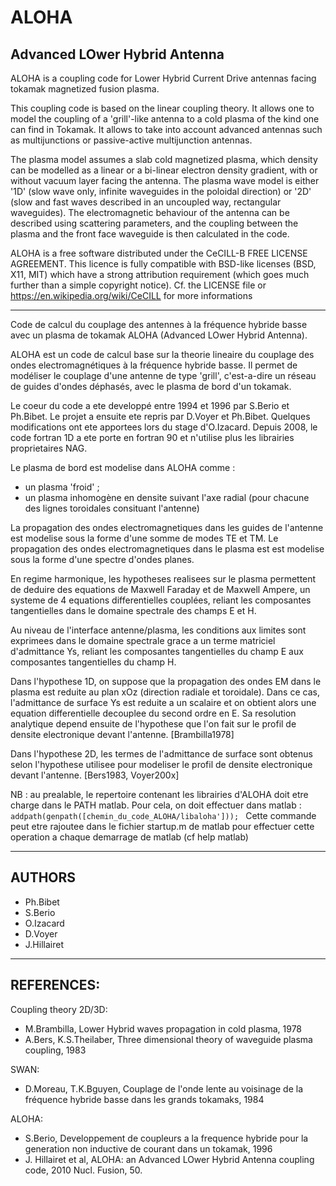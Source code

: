 # ALOHA
## Advanced LOwer Hybrid Antenna

ALOHA is a coupling code for Lower Hybrid Current Drive antennas facing 
tokamak magnetized fusion plasma. 

This coupling code is based on the linear coupling theory. It allows 
one to model the coupling of a 'grill'-like antenna to a cold plasma of the 
kind one can find in Tokamak. It allows to take into account advanced antennas
such as multijunctions or passive-active multijunction antennas. 

The plasma model assumes a slab cold magnetized plasma, which density 
can be modelled as a linear or a bi-linear electron density gradient,
with or without vacuum layer facing the antenna. The plasma wave model 
is either '1D' (slow wave only, infinite waveguides in the poloidal direction)
or '2D' (slow and fast waves described in an uncoupled way, rectangular waveguides).
The electromagnetic behaviour of the antenna can be described using scattering
parameters, and the coupling between the plasma and the front face waveguide is 
then calculated in the code. 

ALOHA is a free software distributed under the CeCILL-B FREE LICENSE AGREEMENT. 
This licence is fully compatible with BSD-like licenses (BSD, X11, MIT) 
which have a strong attribution requirement (which goes much further than a simple copyright notice).
Cf. the LICENSE file or https://en.wikipedia.org/wiki/CeCILL for more informations 

-----------------------


Code de calcul du couplage des antennes à la fréquence hybride basse 
avec un plasma de tokamak ALOHA (Advanced LOwer Hybrid Antenna).
  
ALOHA est un code de calcul base sur la theorie lineaire du couplage
des ondes electromagnétiques à la fréquence hybride basse. Il permet 
de modéliser le couplage d'une antenne de type 'grill', c'est-a-dire
un réseau de guides d'ondes déphasés, avec le plasma de bord d'un 
tokamak.

Le coeur du code a ete developpé entre 1994 et 1996 par S.Berio et
Ph.Bibet. Le projet a ensuite ete repris par D.Voyer et Ph.Bibet. 
Quelques modifications ont ete apportees lors du stage d'O.Izacard.
Depuis 2008, le code fortran 1D a ete porte en fortran 90 et n'utilise
plus les librairies proprietaires NAG.
  
Le plasma de bord est modelise dans ALOHA comme :
 - un plasma 'froid' ; 
 - un plasma inhomogène en densite suivant l'axe radial 
   (pour chacune des lignes toroidales consituant l'antenne)

La propagation des ondes electromagnetiques dans les guides de l'antenne
est modelise sous la forme d'une somme de modes TE et TM.
Le propagation des ondes electromagnetiques dans le plasma est 
est modelise sous la forme d'une spectre d'ondes planes.

En regime harmonique, les hypotheses realisees sur le plasma permettent 
de deduire des equations de Maxwell Faraday et de Maxwell Ampere, 
un systeme de 4 equations differentielles couplées, reliant les 
composantes tangentielles dans le domaine spectrale des champs E et H. 

Au niveau de l'interface antenne/plasma, les conditions aux limites 
sont exprimees dans le domaine spectrale grace a un terme matriciel 
d'admittance Ys, reliant les composantes tangentielles du champ E 
aux composantes tangentielles du champ H.

Dans l'hypothese 1D, on suppose que la propagation des ondes EM
dans le plasma est reduite au plan xOz (direction radiale et toroidale).
Dans ce cas, l'admittance de surface Ys est reduite a un scalaire et 
on obtient alors une equation differentielle decouplee du second ordre en E.
Sa resolution analytique depend ensuite de l'hypothese que l'on fait 
sur le profil de densite electronique devant l'antenne. [Brambilla1978]
  
Dans l'hypothese 2D, les termes de l'admittance de surface sont obtenus
selon l'hypothese utilisee pour modeliser le profil de densite 
electronique devant l'antenne. [Bers1983, Voyer200x]
 
  
NB : au prealable, le repertoire contenant les librairies
d'ALOHA doit etre charge dans le PATH matlab. Pour cela, 
on doit effectuer dans matlab : 
`addpath(genpath([chemin_du_code_ALOHA/libaloha'])); `
Cette commande peut etre rajoutee dans le fichier startup.m de 
matlab pour effectuer cette operation a chaque demarrage de matlab
(cf help matlab)
  
------------------------------------------------------------------------
## AUTHORS

 - Ph.Bibet
 - S.Berio
 - O.Izacard
 - D.Voyer
 - J.Hillairet

------------------------------------------------------------------------
## REFERENCES:
Coupling theory 2D/3D:
   - M.Brambilla, Lower Hybrid waves propagation in cold plasma, 1978
   - A.Bers, K.S.Theilaber, Three dimensional theory of waveguide plasma coupling, 1983

SWAN:
   - D.Moreau, T.K.Bguyen, Couplage de l'onde lente au voisinage de la fréquence 
     hybride basse dans les grands tokamaks, 1984

ALOHA:
   - S.Berio, Developpement de coupleurs a la frequence hybride pour la generation
     non inductive de courant dans un tokamak, 1996
   - J. Hillairet et al, ALOHA: an Advanced LOwer Hybrid Antenna coupling code, 2010 Nucl. Fusion, 50.
